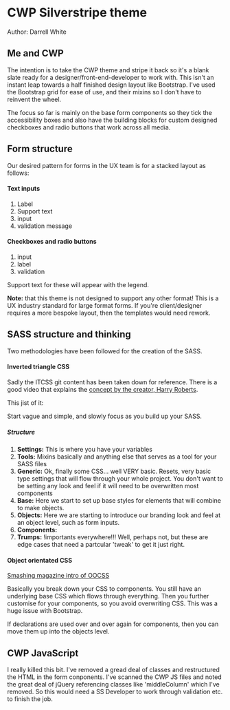 # CWP Silverstripe theme

Author: Darrell White



## Me and CWP


The intention is to take the CWP theme and stripe it back so it's a blank slate ready for a designer/front-end-developer to work with. This isn't an instant leap towards a half finished design layout like Bootstrap. I've used the Bootstrap grid for ease of use, and their mixins so I don't have to reinvent the wheel.

The focus so far is mainly on the base form components so they tick the accessibility boxes and also have the building blocks for custom designed checkboxes and radio buttons that work across all media. 




## Form structure


Our desired pattern for forms in the UX team is for a stacked layout as follows:

#### Text inputs
1. Label
2. Support text 
3. input
4. validation message

#### Checkboxes and radio buttons
1. input
2. label
3. validation

Support text for these will appear with the legend.

**Note:** that this theme is not designed to support any other format! This is a UX industry standard for large format forms. If you're client/designer requires a more bespoke layout, then the templates would need rework.

## SASS structure and thinking

Two methodologies have been followed for the creation of the SASS. 

#### Inverted triangle CSS

Sadly the ITCSS git content has been taken down for reference. There is a good video that explains the [concept by the creator, Harry Roberts](https://www.youtube.com/watch?v=1OKZOV-iLj4).

This jist of it:

Start vague and simple, and slowly focus as you build up your SASS. 

##### Structure
1. **Settings:** This is where you have your variables
2. **Tools:** Mixins basically and anything else that serves as a tool for your SASS files
3. **Generic:** Ok, finally some CSS... well VERY basic. Resets, very basic type settings that will flow through your whole project. You don't want to be setting any look and feel if it will need to be overwritten most components
4. **Base:** Here we start to set up base styles for elements that will combine to make objects.
5. **Objects:** Here we are starting to introduce our branding look and feel at an object level, such as form inputs.
6. **Components:** 
7. **Trumps:** !importants everywhere!!! Well, perhaps not, but these are edge cases that need a partcular 'tweak' to get it just right.

#### Object orientated CSS
[Smashing magazine intro of OOCSS](https://www.smashingmagazine.com/2011/12/an-introduction-to-object-oriented-css-oocss/)

Basically you break down your CSS to components. You still have an underlying base CSS which flows through everything. Then you further customise for your components, so you avoid overwriting CSS. This was a huge issue with Bootstrap. 

If declarations are used over and over again for components, then you can move them up into the objects level. 


## CWP JavaScript


I really killed this bit. I've removed a gread deal of classes and restructured the HTML in the form conponents. I've scanned the CWP JS files and noted the great deal of jQuery referencing classes like 'middleColumn' which I've removed. So this would need a SS Developer to work through validation etc. to finish the job.